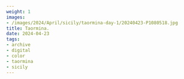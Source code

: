 ```yaml
---
weight: 1
images:
- /images/2024/April/sicily/taormina-day-1/20240423-P1080518.jpg
title: Taormina.
date: 2024-04-23
tags:
- archive
- digital
- color
- taormina
- sicily
---
```


